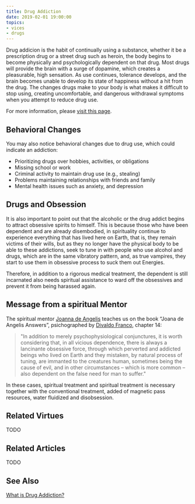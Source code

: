 ```yaml
---
title: Drug Addiction
date: 2019-02-01 19:00:00
topics: 
- vices
- drugs
---
```


Drug addicion is the habit of continually using a substance, whether it be a
prescription drug or a street drug such as heroin, the body begins to become
physically and psychologically dependent on that drug. Most drugs will provide
the brain with a surge of dopamine, which creates a pleasurable, high sensation.
As use continues, tolerance develops, and the brain becomes unable to develop
its state of happiness without a hit from the drug. The changes drugs make to
your body is what makes it difficult to stop using, creating uncomfortable, and
dangerous withdrawal symptoms when you attempt to reduce drug use.

For more information, please [visit this
page](https://www.addictions.com/drug-alcohol-addiction/).

## Behavioral Changes
You may also notice behavioral changes due to drug use, which could indicate an
addiction:
* Prioritizing drugs over hobbies, activities, or obligations
* Missing school or work
* Criminal activity to maintain drug use (e.g., stealing)
* Problems maintaining relationships with friends and family
* Mental health issues such as anxiety, and depression



## Drugs and Obsession
It is also important to point out that the alcoholic or the
drug addict begins to attract obsessive spirits to himself. This is because
those who have been dependent and are already disembodied, in spirituality
continue to experience everything that has lived here on Earth, that is, they remain
victims of their wills, but as they no longer have the physical body to be able to
these addictions, seek to tune in with people who use
alcohol and drugs, which are in the same vibratory pattern, and, as true
vampires, they start to use them in obsessive process to suck them out
Energies. 

Therefore, in addition to a rigorous medical treatment, the dependent is still
incarnated also needs spiritual assistance to ward off the
obsessives and prevent it from being harassed again.

## Message from a spiritual Mentor
The spiritual mentor [Joanna de Angelis](/bio/joanna-de-angelis) teaches us on
the book “Joana de Angelis Answers”, psichographed by [Divaldo Franco](/bio/divaldo-franco), 
chapter 14:

> "In addition to merely psychophysiological conjunctures, it is worth considering that,
> in all vicious dependence, there is always a lancinante obsessive force,
> through which perverted and addicted beings who lived on Earth and
> they mistaken, by natural process of tuning, are immanted to the creatures
> human, sometimes being the cause of evil, and in other circumstances – which is
> more common – also dependent on the false need for man to suffer."

In these cases, spiritual treatment and spiritual treatment is necessary
together with the conventional treatment, added of magnetic pass resources,
water fluidized and disobsession.


## Related Virtues
TODO

## Related Articles
TODO

## See Also
[What is Drug Addiction?](https://www.addictions.com/drug-alcohol-addiction/)
